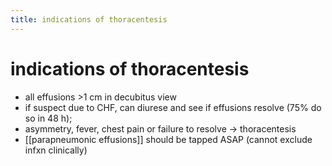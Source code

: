```yaml
---
title: indications of thoracentesis
---
```

# indications of thoracentesis

* all effusions >1 cm in decubitus view
* if suspect due to CHF, can diurese and see if effusions resolve (75% do so in 48 h); 
* asymmetry, fever, chest pain or failure to resolve → thoracentesis
* [[parapneumonic effusions]] should be tapped ASAP (cannot exclude infxn clinically)
